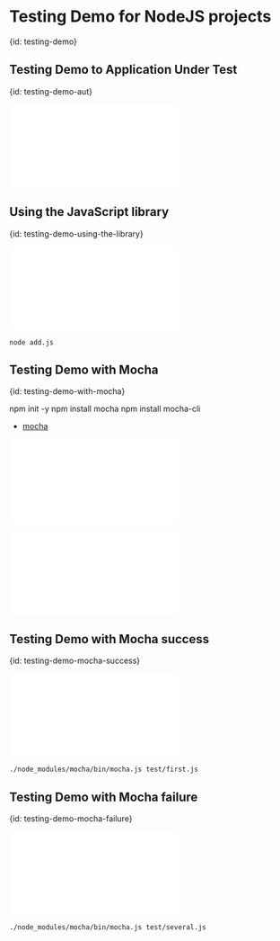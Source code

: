 # Testing Demo for NodeJS projects
{id: testing-demo}


## Testing Demo to Application Under Test
{id: testing-demo-aut}

![](examples/testing-demo/mycalc.js)


## Using the JavaScript library
{id: testing-demo-using-the-library}

![](examples/testing-demo/add.js)

```
node add.js
```

## Testing Demo with Mocha
{id: testing-demo-with-mocha}

npm init -y
npm install mocha
npm install mocha-cli

* [mocha](https://mochajs.org/)

![](examples/testing-demo/package.json)

![](examples/testing-demo/package-lock.json)


## Testing Demo with Mocha success
{id: testing-demo-mocha-success}

![](examples/testing-demo/test/first.js)

```
./node_modules/mocha/bin/mocha.js test/first.js 
```

## Testing Demo with Mocha failure
{id: testing-demo-mocha-failure}

![](examples/testing-demo/test/several.js)


```
./node_modules/mocha/bin/mocha.js test/several.js 
```
